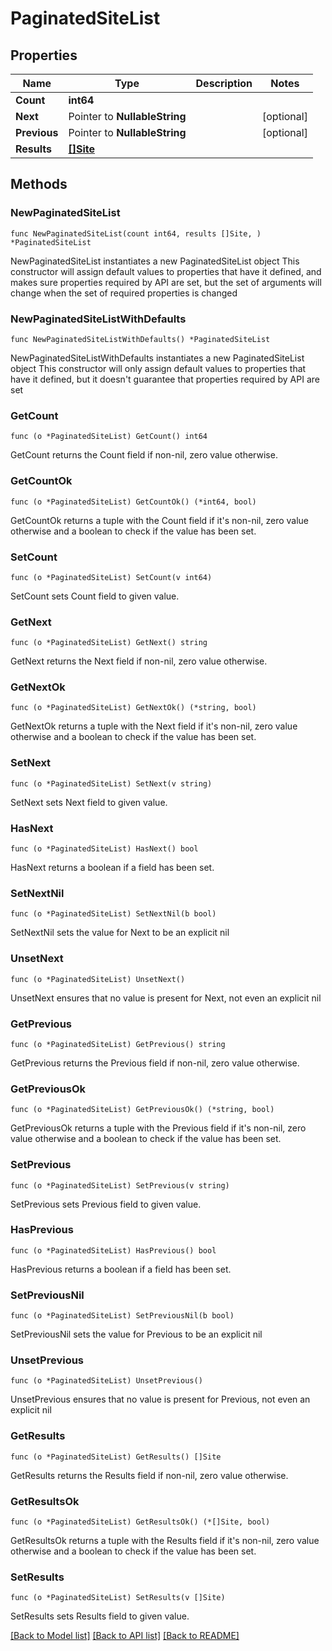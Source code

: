 # PaginatedSiteList

## Properties

Name | Type | Description | Notes
------------ | ------------- | ------------- | -------------
**Count** | **int64** |  | 
**Next** | Pointer to **NullableString** |  | [optional] 
**Previous** | Pointer to **NullableString** |  | [optional] 
**Results** | [**[]Site**](Site.md) |  | 

## Methods

### NewPaginatedSiteList

`func NewPaginatedSiteList(count int64, results []Site, ) *PaginatedSiteList`

NewPaginatedSiteList instantiates a new PaginatedSiteList object
This constructor will assign default values to properties that have it defined,
and makes sure properties required by API are set, but the set of arguments
will change when the set of required properties is changed

### NewPaginatedSiteListWithDefaults

`func NewPaginatedSiteListWithDefaults() *PaginatedSiteList`

NewPaginatedSiteListWithDefaults instantiates a new PaginatedSiteList object
This constructor will only assign default values to properties that have it defined,
but it doesn't guarantee that properties required by API are set

### GetCount

`func (o *PaginatedSiteList) GetCount() int64`

GetCount returns the Count field if non-nil, zero value otherwise.

### GetCountOk

`func (o *PaginatedSiteList) GetCountOk() (*int64, bool)`

GetCountOk returns a tuple with the Count field if it's non-nil, zero value otherwise
and a boolean to check if the value has been set.

### SetCount

`func (o *PaginatedSiteList) SetCount(v int64)`

SetCount sets Count field to given value.


### GetNext

`func (o *PaginatedSiteList) GetNext() string`

GetNext returns the Next field if non-nil, zero value otherwise.

### GetNextOk

`func (o *PaginatedSiteList) GetNextOk() (*string, bool)`

GetNextOk returns a tuple with the Next field if it's non-nil, zero value otherwise
and a boolean to check if the value has been set.

### SetNext

`func (o *PaginatedSiteList) SetNext(v string)`

SetNext sets Next field to given value.

### HasNext

`func (o *PaginatedSiteList) HasNext() bool`

HasNext returns a boolean if a field has been set.

### SetNextNil

`func (o *PaginatedSiteList) SetNextNil(b bool)`

 SetNextNil sets the value for Next to be an explicit nil

### UnsetNext
`func (o *PaginatedSiteList) UnsetNext()`

UnsetNext ensures that no value is present for Next, not even an explicit nil
### GetPrevious

`func (o *PaginatedSiteList) GetPrevious() string`

GetPrevious returns the Previous field if non-nil, zero value otherwise.

### GetPreviousOk

`func (o *PaginatedSiteList) GetPreviousOk() (*string, bool)`

GetPreviousOk returns a tuple with the Previous field if it's non-nil, zero value otherwise
and a boolean to check if the value has been set.

### SetPrevious

`func (o *PaginatedSiteList) SetPrevious(v string)`

SetPrevious sets Previous field to given value.

### HasPrevious

`func (o *PaginatedSiteList) HasPrevious() bool`

HasPrevious returns a boolean if a field has been set.

### SetPreviousNil

`func (o *PaginatedSiteList) SetPreviousNil(b bool)`

 SetPreviousNil sets the value for Previous to be an explicit nil

### UnsetPrevious
`func (o *PaginatedSiteList) UnsetPrevious()`

UnsetPrevious ensures that no value is present for Previous, not even an explicit nil
### GetResults

`func (o *PaginatedSiteList) GetResults() []Site`

GetResults returns the Results field if non-nil, zero value otherwise.

### GetResultsOk

`func (o *PaginatedSiteList) GetResultsOk() (*[]Site, bool)`

GetResultsOk returns a tuple with the Results field if it's non-nil, zero value otherwise
and a boolean to check if the value has been set.

### SetResults

`func (o *PaginatedSiteList) SetResults(v []Site)`

SetResults sets Results field to given value.



[[Back to Model list]](../README.md#documentation-for-models) [[Back to API list]](../README.md#documentation-for-api-endpoints) [[Back to README]](../README.md)


